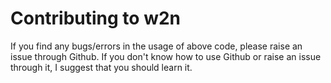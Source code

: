 # Contributing to w2n
If you find any bugs/errors in the usage of above code, please raise an issue through Github. If you don't know how to use Github or raise an issue through it, I suggest that you should learn it. 
